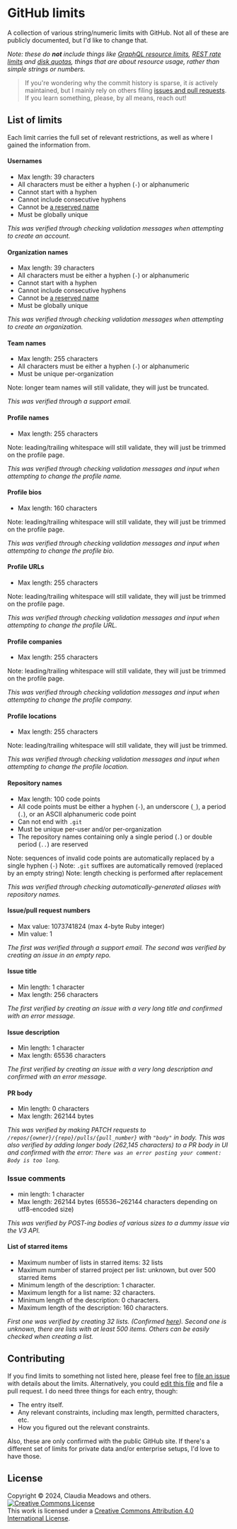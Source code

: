 # GitHub limits

A collection of various string/numeric limits with GitHub. Not all of these are publicly documented, but I'd like to change that.

*Note: these do **not** include things like [GraphQL resource limits](https://developer.github.com/v4/guides/resource-limitations/), [REST rate limits](https://developer.github.com/v3/rate_limit/) and [disk quotas](https://help.github.com/articles/what-is-my-disk-quota/), things that are about resource usage, rather than simple strings or numbers.*

> If you're wondering why the commit history is sparse, it *is* actively maintained, but I mainly rely on others filing [issues and pull requests](#contributing). If you learn something, please, by all means, reach out!

## List of limits

Each limit carries the full set of relevant restrictions, as well as where I gained the information from.

#### Usernames

- Max length: 39 characters
- All characters must be either a hyphen (`-`) or alphanumeric
- Cannot start with a hyphen
- Cannot include consecutive hyphens
- Cannot be [a reserved name](https://github.com/Mottie/github-reserved-names)
- Must be globally unique

*This was verified through checking validation messages when attempting to create an account.*

#### Organization names

- Max length: 39 characters
- All characters must be either a hyphen (`-`) or alphanumeric
- Cannot start with a hyphen
- Cannot include consecutive hyphens
- Cannot be [a reserved name](https://github.com/Mottie/github-reserved-names)
- Must be globally unique

*This was verified through checking validation messages when attempting to create an organization.*

#### Team names

- Max length: 255 characters
- All characters must be either a hyphen (`-`) or alphanumeric
- Must be unique per-organization

Note: longer team names will still validate, they will just be truncated.

*This was verified through a support email.*

#### Profile names

- Max length: 255 characters

Note: leading/trailing whitespace will still validate, they will just be trimmed on the profile page.

*This was verified through checking validation messages and input when attempting to change the profile name.*

#### Profile bios

- Max length: 160 characters

Note: leading/trailing whitespace will still validate, they will just be trimmed on the profile page.

*This was verified through checking validation messages and input when attempting to change the profile bio.*

#### Profile URLs

- Max length: 255 characters

Note: leading/trailing whitespace will still validate, they will just be trimmed on the profile page.

*This was verified through checking validation messages and input when attempting to change the profile URL.*

#### Profile companies

- Max length: 255 characters

Note: leading/trailing whitespace will still validate, they will just be trimmed on the profile page.

*This was verified through checking validation messages and input when attempting to change the profile company.*

#### Profile locations

- Max length: 255 characters

Note: leading/trailing whitespace will still validate, they will just be trimmed.

*This was verified through checking validation messages and input when attempting to change the profile location.*

#### Repository names

- Max length: 100 code points
- All code points must be either a hyphen (`-`), an underscore (`_`), a period (`.`), or an ASCII alphanumeric code point
- Can not end with `.git`
- Must be unique per-user and/or per-organization
- The repository names containing only a single period (`.`) or double period (`..`) are reserved

Note: sequences of invalid code points are automatically replaced by a single hyphen (`-`)
Note: `.git` suffixes are automatically removed (replaced by an empty string)
Note: length checking is performed after replacement

*This was verified through checking automatically-generated aliases with repository names.*

#### Issue/pull request numbers

- Max value: 1073741824 (max 4-byte Ruby integer)
- Min value: 1

*The first was verified through a support email. The second was verified by creating an issue in an empty repo.*

#### Issue title

- Min length: 1 character
- Max length: 256 characters

*The first verified by creating an issue with a very long title and confirmed with an error message.*


#### Issue description

- Min length: 1 character
- Max length: 65536 characters

*The first verified by creating an issue with a very long description and confirmed with an error message.*


#### PR body 

- Min length: 0 characters
- Max length: 262144 bytes

*This was verified by making PATCH requests to `/repos/{owner}/{repo}/pulls/{pull_number}` with `"body"` in body. This was also verified by adding longer body (262,145 characters) to a PR body in UI and confirmed with the error: `There was an error posting your comment: Body is too long`.*

### Issue comments

- min length: 1 character
- Max length: 262144 bytes (65536~262144 characters depending on utf8-encoded size)

*This was verified by POST-ing bodies of various sizes to a dummy issue via the V3 API.*

#### List of starred items

- Maximum number of lists in starred items: 32 lists
- Maximum number of starred project per list: unknown, but over 500 starred items
- Minimum length of the description: 1 character.
- Maximum length for a list name: 32 characters.
- Minimum length of the description: 0 characters.
- Maximum length of the description: 160 characters.

*First one was verified by creating 32 lists. (Confirmed [here](https://github.com/orgs/community/discussions/8633#discussioncomment-2631870.)).*
*Second one is unknown, there are lists with at least 500 items.*
*Others can be easily checked when creating a list.*

## Contributing

If you find limits to something not listed here, please feel free to [file an issue](https://github.com/dead-claudia/github-limits/issues/new) with details about the limits. Alternatively, you could [edit this file](https://github.com/dead-claudia/github-limits/edit/master/README.md) and file a pull request. I do need three things for each entry, though:

- The entry itself.
- Any relevant constraints, including max length, permitted characters, etc.
- How you figured out the relevant constraints.

Also, these are only confirmed with the public GitHub site. If there's a different set of limits for private data and/or enterprise setups, I'd love to have those.

## License

Copyright © 2024, Claudia Meadows and others. <a rel="license" href="http://creativecommons.org/licenses/by/4.0/"><img alt="Creative Commons License" style="border-width:0" src="https://i.creativecommons.org/l/by/4.0/88x31.png" /></a><br />This work is licensed under a <a rel="license" href="http://creativecommons.org/licenses/by/4.0/">Creative Commons Attribution 4.0 International License</a>.
